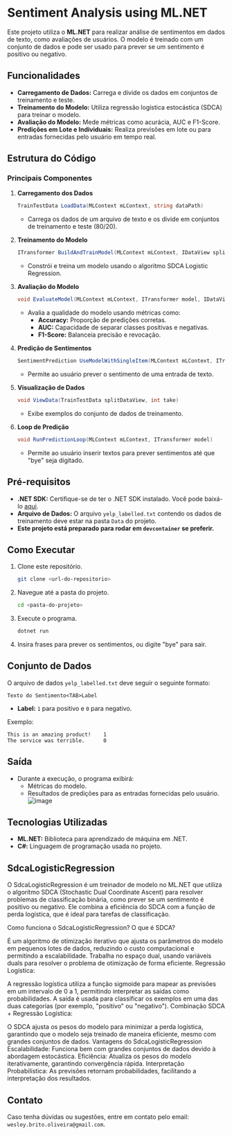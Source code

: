 # Sentiment Analysis using ML.NET

Este projeto utiliza o **ML.NET** para realizar análise de sentimentos em dados de texto, como avaliações de usuários. O modelo é treinado com um conjunto de dados e pode ser usado para prever se um sentimento é positivo ou negativo.

## Funcionalidades
- **Carregamento de Dados:** Carrega e divide os dados em conjuntos de treinamento e teste.
- **Treinamento do Modelo:** Utiliza regressão logística estocástica (SDCA) para treinar o modelo.
- **Avaliação do Modelo:** Mede métricas como acurácia, AUC e F1-Score.
- **Predições em Lote e Individuais:** Realiza previsões em lote ou para entradas fornecidas pelo usuário em tempo real.

## Estrutura do Código

### Principais Componentes

1. **Carregamento dos Dados**
   ```csharp
   TrainTestData LoadData(MLContext mLContext, string dataPath)
   ```
   - Carrega os dados de um arquivo de texto e os divide em conjuntos de treinamento e teste (80/20).

2. **Treinamento do Modelo**
   ```csharp
   ITransformer BuildAndTrainModel(MLContext mLContext, IDataView splitTrainSet)
   ```
   - Constrói e treina um modelo usando o algoritmo SDCA Logistic Regression.

3. **Avaliação do Modelo**
   ```csharp
   void EvaluateModel(MLContext mLContext, ITransformer model, IDataView splitTestSet)
   ```
   - Avalia a qualidade do modelo usando métricas como:
     - **Accuracy:** Proporção de predições corretas.
     - **AUC:** Capacidade de separar classes positivas e negativas.
     - **F1-Score:** Balanceia precisão e revocação.

4. **Predição de Sentimentos**
   ```csharp
   SentimentPrediction UseModelWithSingleItem(MLContext mLContext, ITransformer model, string sentiment)
   ```
   - Permite ao usuário prever o sentimento de uma entrada de texto.

5. **Visualização de Dados**
   ```csharp
   void ViewData(TrainTestData splitDataView, int take)
   ```
   - Exibe exemplos do conjunto de dados de treinamento.

6. **Loop de Predição**
   ```csharp
   void RunPredictionLoop(MLContext mLContext, ITransformer model)
   ```
   - Permite ao usuário inserir textos para prever sentimentos até que "bye" seja digitado.

## Pré-requisitos
- **.NET SDK:** Certifique-se de ter o .NET SDK instalado. Você pode baixá-lo [aqui](https://dotnet.microsoft.com/download).
- **Arquivo de Dados:** O arquivo `yelp_labelled.txt` contendo os dados de treinamento deve estar na pasta `Data` do projeto.
- **Este projeto está preparado para rodar em `devcontainer` se preferir.**

## Como Executar

1. Clone este repositório.
   ```bash
   git clone <url-do-repositorio>
   ```

2. Navegue até a pasta do projeto.
   ```bash
   cd <pasta-do-projeto>
   ```

3. Execute o programa.
   ```bash
   dotnet run
   ```

4. Insira frases para prever os sentimentos, ou digite "bye" para sair.

## Conjunto de Dados

O arquivo de dados `yelp_labelled.txt` deve seguir o seguinte formato:
```
Texto do Sentimento<TAB>Label
```
- **Label:** `1` para positivo e `0` para negativo.

Exemplo:
```
This is an amazing product!    1
The service was terrible.      0
```

## Saída
- Durante a execução, o programa exibirá:
  - Métricas do modelo.
  - Resultados de predições para as entradas fornecidas pelo usuário.
![image](https://github.com/user-attachments/assets/13060d34-5b17-4661-bce3-0b1b67ab3468)


## Tecnologias Utilizadas
- **ML.NET:** Biblioteca para aprendizado de máquina em .NET.
- **C#:** Linguagem de programação usada no projeto.

## SdcaLogisticRegression
O SdcaLogisticRegression é um treinador de modelo no ML.NET que utiliza o algoritmo SDCA (Stochastic Dual Coordinate Ascent) para resolver problemas de classificação binária, como prever se um sentimento é positivo ou negativo. Ele combina a eficiência do SDCA com a função de perda logística, que é ideal para tarefas de classificação.

Como funciona o SdcaLogisticRegression?
O que é SDCA?

É um algoritmo de otimização iterativo que ajusta os parâmetros do modelo em pequenos lotes de dados, reduzindo o custo computacional e permitindo a escalabilidade.
Trabalha no espaço dual, usando variáveis duals para resolver o problema de otimização de forma eficiente.
Regressão Logística:

A regressão logística utiliza a função sigmoide para mapear as previsões em um intervalo de 0 a 1, permitindo interpretar as saídas como probabilidades.
A saída é usada para classificar os exemplos em uma das duas categorias (por exemplo, "positivo" ou "negativo").
Combinação SDCA + Regressão Logística:

O SDCA ajusta os pesos do modelo para minimizar a perda logística, garantindo que o modelo seja treinado de maneira eficiente, mesmo com grandes conjuntos de dados.
Vantagens do SdcaLogisticRegression
Escalabilidade: Funciona bem com grandes conjuntos de dados devido à abordagem estocástica.
Eficiência: Atualiza os pesos do modelo iterativamente, garantindo convergência rápida.
Interpretação Probabilística: As previsões retornam probabilidades, facilitando a interpretação dos resultados.

## Contato
Caso tenha dúvidas ou sugestões, entre em contato pelo email: `wesley.brito.oliveira@gmail.com`.
